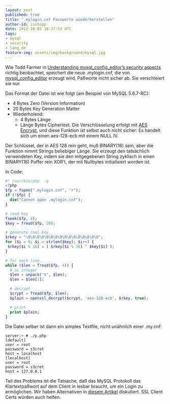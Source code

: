 ```yaml
---
layout: post
published: true
title: ".mylogin.cnf Passworte wiederherstellen"
author-id: isotopp
date: 2012-10-03 10:37:53 UTC
tags:
- mysql
- security
- lang_de
feature-img: assets/img/background/mysql.jpg
---
```


Wie Todd Farmer in
[Understanding mysql_config_editor’s security aspects](http://mysqlblog.fivefarmers.com/2012/08/16/understanding-mysql_config_editors-security-aspects/)
richtig beobachtet, speichert die neue .mylogin.cnf, die von [mysql_config_editor](http://dev.mysql.com/doc/refman/5.6/en/mysql-config-editor.html)
erzeugt wird, Paßworte nicht sicher ab.  Sie verschleiert sie nur.

Das Format der Datei ist wie folgt (am Beispiel von MySQL 5.6.7-RC):

- 4 Bytes Zero (Version Information)
- 20 Bytes Key Generation Matter
- Wiederholend:
  - 4 Bytes Länge
  - Länge Bytes Ciphertext. Die Verschlüsselung erfolgt mit 
    [AES Encrypt](//dev.mysql.com/doc/refman/5.5/en//encryption-functions.html#function_aes-encrypt),
    und diese Funktion ist selbst auch nicht sicher: Es handelt sich um einen aes-128-ecb mit einem NULL IV.

Der Schlüssel, der in AES 128 rein geht, muß BINARY(16) sein, aber die
Funktion nimmt Strings beliebiger Länge.  Sie erzeugt den tatsächlich
verwendeten Key, indem sie den mitgegebenen String zyklisch in einen
BINARY(16) Puffer rein XOR't, der mit Nullbytes initialisiert worden ist.

In Code:

```php
#! /usr/bin/php  -q
<?php
$fp = fopen(".mylogin.cnf", "r");
if (!$fp) {
  die("Cannot open .mylogin.cnf");
}

# read key
fseek($fp, 4);
$key = fread($fp, 20);

# generate real key
$rkey = "\0\0\0\0\0\0\0\0\0\0\0\0\0\0\0\0";
for ($i = 0; $i < strlen($key); $i++) {
 $rkey[$i % 16] = ( $rkey[$i % 16] ^ $key[$i] );
}

# for each line
while ($len = fread($fp, 4)) {
  # as integer
  $len = unpack("V", $len);
  $len = $len[1];

  # decrypt  
  $crypt = fread($fp, $len);
  $plain = openssl_decrypt($crypt, 'aes-128-ecb', $rkey, true);

  # print
  print $plain;
}
```

Die Datei selber ist dann ein simples Textfile, nicht unähnlich einer
.my.cnf:

```console
server:~ # ./p.php
[default]
user = root
password = s3cret
host = localhost
[localhost]
user = root
password = s3cret
host = 127.0.0.1
```

Teil des Problems ist die Tatsache, daß das MySQL Protokoll das
Klartextpaßwort auf dem Client in lesbar braucht, um ein Login zu
ermöglichen.  Wir haben Alternativen in
[diesem Artikel](http://mysqldump.azundris.com/archives/96-pam-modules-for-MySQL-What-is-wrong-with-these-people.html)
diskutiert.  SSL Client Certs würden auch helfen.
